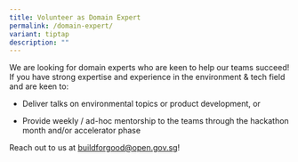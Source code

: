 ```yaml
---
title: Volunteer as Domain Expert
permalink: /domain-expert/
variant: tiptap
description: ""
---
```

<p>We are looking for domain experts who are keen to help our teams succeed!
If you have strong expertise and experience in the environment &amp; tech
field and are keen to:</p>
<ul data-tight="true" class="tight">
<li>
<p>Deliver talks on environmental topics or product development, or</p>
</li>
<li>
<p>Provide weekly / ad-hoc mentorship to the teams through the hackathon
month and/or accelerator phase</p>
</li>
</ul>
<p>Reach out to us at <a href="mailto:buildforgood@open.gov.sg" rel="noopener noreferrer nofollow" target="_blank">buildforgood@open.gov.sg</a>!</p>